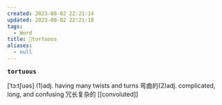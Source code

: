 ```yaml
---
created: 2023-08-02 22:21:14
updated: 2023-08-02 22:21:18
tags:
  - Word
title: 📖tortuous
aliases:
  - null
---
```


<pre><strong>tortuous</strong></pre>
[ˈtɔ:tʃuəs]
(1)adj. having many twists and turns 弯曲的(2)adj. complicated, long, and confusing 冗⻓复杂的
[[convoluted]]
